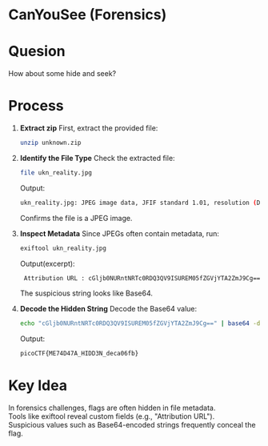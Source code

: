# CanYouSee (Forensics)
# Quesion
How about some hide and seek?

# Process
1. **Extract zip**
   First, extract the provided file:
   ```bash
   unzip unknown.zip
   ```
2. **Identify the File Type**
   Check the extracted file:
   ```bash
   file ukn_reality.jpg
   ```
   Output:
   ```bash
   ukn_reality.jpg: JPEG image data, JFIF standard 1.01, resolution (DPI), density 72x72, segment length 16, baseline, precision 8, 4308x2875, components 3
   ```
   Confirms the file is a JPEG image.
3. **Inspect Metadata**
    Since JPEGs often contain metadata, run:
     ```bash
     exiftool ukn_reality.jpg
     ```
     Output(excerpt):
     ```bash
      Attribution URL : cGljb0NURntNRTc0RDQ3QV9ISUREM05fZGVjYTA2ZmJ9Cg==
     ```
     The suspicious string looks like Base64.

4. **Decode the Hidden String**
   Decode the Base64 value:
   ```bash
   echo "cGljb0NURntNRTc0RDQ3QV9ISUREM05fZGVjYTA2ZmJ9Cg==" | base64 -d
   ```
   Output:
   ```bash
   picoCTF{ME74D47A_HIDD3N_deca06fb}
   ```
# Key Idea
In forensics challenges, flags are often hidden in file metadata.  
Tools like exiftool reveal custom fields (e.g., "Attribution URL").  
Suspicious values such as Base64-encoded strings frequently conceal the flag.  

